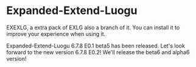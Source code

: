 # Expanded-Extend-Luogu
EXEXLG, a extra pack of EXLG also a branch of it. You can install it to improve your experience when using it.

Expanded-Extend-Luogu 6.7.8 E0.1 beta5 has been released. Let's look forward to the new version 6.7.8 E0.2! We'll release the beta6 and alpha6 version!
